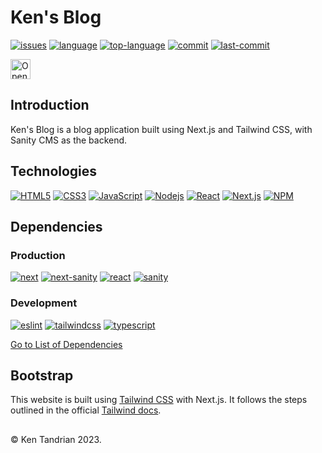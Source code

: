 # Ken's Blog

[![issues](https://img.shields.io/github/issues/KenTandrian/sanity-v3-blog)](https://github.com/KenTandrian/sanity-v3-blog/issues)
[![language](https://img.shields.io/github/languages/count/KenTandrian/sanity-v3-blog)](https://github.com/KenTandrian/sanity-v3-blog/search?l=javascript)
[![top-language](https://img.shields.io/github/languages/top/KenTandrian/sanity-v3-blog)](https://github.com/KenTandrian/sanity-v3-blog/search?l=javascript)
[![commit](https://img.shields.io/github/commit-activity/m/KenTandrian/sanity-v3-blog)](https://github.com/KenTandrian/sanity-v3-blog/commits/main)
[![last-commit](https://img.shields.io/github/last-commit/KenTandrian/sanity-v3-blog)](https://github.com/KenTandrian/sanity-v3-blog/commits/main)

<a href="https://studio.firebase.google.com/import?url=https%3A%2F%2Fgithub.com%2FKenTandrian%2Fken-blog">
  <picture>
    <source
      media="(prefers-color-scheme: dark)"
      srcset="https://cdn.firebasestudio.dev/btn/open_dark_32.svg">
    <source
      media="(prefers-color-scheme: light)"
      srcset="https://cdn.firebasestudio.dev/btn/open_light_32.svg">
    <img
      height="32"
      alt="Open in Firebase Studio"
      src="https://cdn.firebasestudio.dev/btn/open_blue_32.svg">
  </picture>
</a>

## Introduction

Ken's Blog is a blog application built using Next.js and Tailwind CSS, with Sanity CMS as the backend.

## Technologies

[![HTML5](https://img.shields.io/badge/-HTML5-black?style=for-the-badge&logo=html5&logoColor=orange)](https://github.com/KenTandrian?tab=repositories&language=html)
[![CSS3](https://img.shields.io/badge/-CSS3-black?style=for-the-badge&logo=css3&logoColor=blue)](https://github.com/KenTandrian?tab=repositories&language=css)
[![JavaScript](https://img.shields.io/badge/-JavaScript-black?style=for-the-badge&logo=javascript)](https://github.com/KenTandrian?tab=repositories&language=javascript)
[![Nodejs](https://img.shields.io/badge/-Nodejs-black?style=for-the-badge&logo=Node.js)](https://github.com/KenTandrian?tab=repositories&language=javascript)
[![React](https://img.shields.io/badge/-React-black?style=for-the-badge&logo=react)](https://github.com/KenTandrian?tab=repositories&language=javascript)
[![Next.js](https://img.shields.io/badge/-Next.js-black?style=for-the-badge&logo=Next.js)](https://github.com/KenTandrian?tab=repositories)
[![NPM](https://img.shields.io/badge/NPM-%23000000.svg?style=for-the-badge&logo=npm)](https://github.com/KenTandrian?tab=repositories)

## Dependencies

### Production

[![next](https://img.shields.io/github/package-json/dependency-version/KenTandrian/sanity-v3-blog/next)](https://www.npmjs.com/package/next)
[![next-sanity](https://img.shields.io/github/package-json/dependency-version/KenTandrian/sanity-v3-blog/next-sanity)](https://www.npmjs.com/package/next-sanity)
[![react](https://img.shields.io/github/package-json/dependency-version/KenTandrian/sanity-v3-blog/react)](https://www.npmjs.com/package/react)
[![sanity](https://img.shields.io/github/package-json/dependency-version/KenTandrian/sanity-v3-blog/sanity)](https://www.npmjs.com/package/sanity)

### Development

[![eslint](https://img.shields.io/github/package-json/dependency-version/KenTandrian/sanity-v3-blog/dev/eslint)](https://www.npmjs.com/package/eslint)
[![tailwindcss](https://img.shields.io/github/package-json/dependency-version/KenTandrian/sanity-v3-blog/dev/tailwindcss)](https://www.npmjs.com/package/tailwindcss)
[![typescript](https://img.shields.io/github/package-json/dependency-version/KenTandrian/sanity-v3-blog/dev/typescript)](https://www.npmjs.com/package/typescript)

[Go to List of Dependencies](https://github.com/KenTandrian/sanity-v3-blog/network/dependencies)

## Bootstrap

This website is built using [Tailwind CSS](https://tailwindcss.com/) with Next.js. It follows the steps outlined in the official [Tailwind docs](https://tailwindcss.com/docs/guides/nextjs).

##

&#169; Ken Tandrian 2023.
